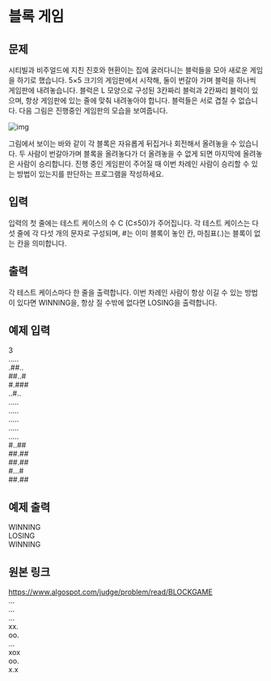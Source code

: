 # 블록 게임

## 문제

시티빌과 비주얼드에 지친 진호와 현환이는 집에 굴러다니는 블럭들을 모아 새로운 게임을 하기로 했습니다. 5×5 크기의 게임판에서 시작해, 둘이 번갈아 가며 블럭을 하나씩 게임판에 내려놓습니다. 블럭은 L 모양으로 구성된 3칸짜리 블럭과 2칸짜리 블럭이 있으며, 항상 게임판에 있는 줄에 맞춰 내려놓아야 합니다. 블럭들은 서로 겹칠 수 없습니다. 다음 그림은 진행중인 게임판의 모습을 보여줍니다.

![img](http://algospot.com/media/judge-attachments/065ff270c832fbe7dbc54af1227ddd5b/midgame.png)

그림에서 보이는 바와 같이 각 블록은 자유롭게 뒤집거나 회전해서 올려놓을 수 있습니다. 두 사람이 번갈아가며 블록을 올려놓다가 더 올려놓을 수 없게 되면 마지막에 올려놓은 사람이 승리합니다. 진행 중인 게임판이 주어질 때 이번 차례인 사람이 승리할 수 있는 방법이 있는지를 판단하는 프로그램을 작성하세요.


## 입력

입력의 첫 줄에는 테스트 케이스의 수 C (C≤50)가 주어집니다. 각 테스트 케이스는 다섯 줄에 각 다섯 개의 문자로 구성되며, #는 이미 블록이 놓인 칸, 마침표(.)는 블록이 없는 칸을 의미합니다.


## 출력

각 테스트 케이스마다 한 줄을 출력합니다. 이번 차례인 사람이 항상 이길 수 있는 방법이 있다면 WINNING을, 항상 질 수밖에 없다면 LOSING을 출력합니다.


## 예제 입력

3  
.....  
.##..  
##..#   
#.###   
..#..   
.....   
.....   
.....   
.....   
.....   
#..##  
##.##  
##.##  
#...#  
##.##  


## 예제 출력

WINNING    
LOSING    
WINNING    


## 원본 링크
https://www.algospot.com/judge/problem/read/BLOCKGAME  
...  
...  
...  
xx.  
oo.  
...  
xox  
oo.  
x.x  
